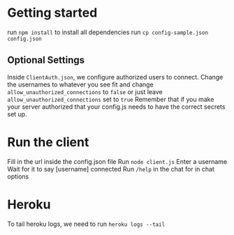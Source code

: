 # Getting started
run `npm install` to install all dependencies
run `cp config-sample.json config.json`

## Optional Settings
Inside `ClientAuth.json`, we configure authorized users to connect. Change the usernames to whatever you see fit and 
change `allow_unauthorized_connections` to `false` or just leave `allow_unauthorized_connections` set to `true`
Remember that if you make your server authorized that your config.js needs to have the correct secrets set up.

# Run the client
Fill in the url inside the config.json file
Run `node client.js`
Enter a username
Wait for it to say [username] connected
Run `/help` in the chat for in chat options

# Heroku
To tail heroku logs, we need to run `heroku logs --tail`
